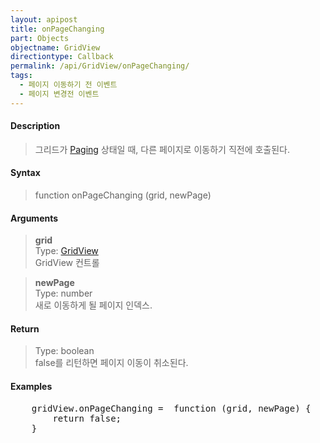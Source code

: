 ```yaml
---
layout: apipost
title: onPageChanging
part: Objects
objectname: GridView
directiontype: Callback
permalink: /api/GridView/onPageChanging/
tags: 
  - 페이지 이동하기 전 이벤트
  - 페이지 변경전 이벤트
---
```



#### Description

> 그리드가 [Paging](/api/features/Paging/) 상태일 때, 다른 페이지로 이동하기 직전에 호출된다.

#### Syntax

> function onPageChanging (grid, newPage)

#### Arguments

> **grid**  
> Type: [GridView](/api/GridView/)  
> GridView 컨트롤

> **newPage**  
> Type: number  
> 새로 이동하게 될 페이지 인덱스.

#### Return

> Type: boolean  
> false를 리턴하면 페이지 이동이 취소된다.

#### Examples 

<pre class="prettyprint">
    gridView.onPageChanging =  function (grid, newPage) {
        return false;
    }
</pre>

